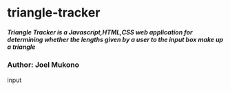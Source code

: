 # triangle-tracker
##### Triangle Tracker is a Javascript,HTML,CSS web application for determining whether the lengths given by a user to the input box make up a triangle

### Author: Joel Mukono

   input
